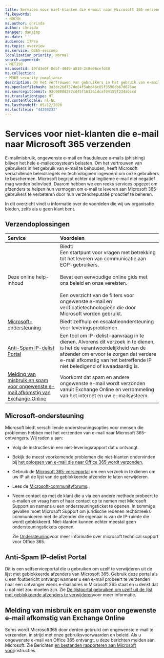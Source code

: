 ```yaml
---
title: Services voor niet-klanten die e-mail naar Microsoft 365 verzenden
f1.keywords:
- NOCSH
ms.author: chrisda
author: chrisda
manager: dansimp
ms.date: ''
audience: ITPro
ms.topic: overview
ms.service: O365-seccomp
localization_priority: Normal
search.appverid:
- MET150
ms.assetid: 19fd3e0f-8dbf-4049-a810-2c8ee6cefd48
ms.collection:
- M365-security-compliance
description: Om het vertrouwen van gebruikers in het gebruik van e-mail te behouden, heeft Microsoft verschillende beleidsregels en technologieën ingevoerd om onze gebruikers te beschermen.
ms.openlocfilehash: 3a3dc26d757de84f5abd46c85f3596db67d676ae
ms.sourcegitcommit: 93c0088d272cd45f1632a1dcaf04159f234abccd
ms.translationtype: MT
ms.contentlocale: nl-NL
ms.lasthandoff: 05/12/2020
ms.locfileid: "44208232"
---
```

# <a name="services-for-non-customers-sending-mail-to-microsoft-365"></a>Services voor niet-klanten die e-mail naar Microsoft 365 verzenden

E-mailmisbruik, ongewenste e-mail en frauduleuze e-mails (phishing) blijven het hele e-mailecosysteem belasten. Om het vertrouwen van gebruikers in het gebruik van e-mail te behouden, heeft Microsoft verschillende beleidsregels en technologieën ingevoerd om onze gebruikers te beschermen. Microsoft begrijpt echter dat legitieme e-mail niet negatief mag worden beïnvloed. Daarom hebben we een reeks services opgezet om afzenders te helpen hun vermogen om e-mail te leveren aan Microsoft 365-gebruikers te verbeteren door hun verzendreputatie proactief te beheren.

In dit overzicht vindt u informatie over de voordelen die wij uw organisatie bieden, zelfs als u geen klant bent.

## <a name="sender-solutions"></a>Verzendoplossingen

|**Service**|**Voordelen**|
|:-----|:-----|
|Deze online help-inhoud|Biedt: <br/> Een startpunt voor vragen met betrekking tot het leveren van communicatie aan EOP-gebruikers. <br/><br/> Bevat een eenvoudige online gids met ons beleid en onze vereisten. <br/><br/> Een overzicht van de filters voor ongewenste e-mail en verificatietechnologieën die door Microsoft worden gebruikt.|
|[Microsoft-ondersteuning](#microsoft-support)|Biedt zelfhulp en escalatieondersteuning voor leveringsproblemen.|
|[Anti-Spam IP-delist Portal](#anti-spam-ip-delist-portal)|Een tool om IP-delist-aanvraag in te dienen. Alvorens dit verzoek in te dienen, is het de verantwoordelijkheid van de afzender om ervoor te zorgen dat verdere e-mail afkomstig van het betreffende IP niet beledigend of kwaadaardig is.|
|[Melding van misbruik en spam voor ongewenste e-mail afkomstig van Exchange Online](#abuse-and-spam-reporting-for-junk-email-originating-from-exchange-online)|Voorkomt dat spam en andere ongewenste e-mail wordt verzonden vanuit Exchange Online en verrommeling van het internet en uw e-mailsysteem.|

## <a name="microsoft-support"></a>Microsoft-ondersteuning

Microsoft biedt verschillende ondersteuningsopties voor mensen die problemen hebben met het verzenden van e-mail naar Microsoft 365-ontvangers. Wij raden u aan:

- Volg de instructies in een niet-leveringsrapport dat u ontvangt.

- Bekijk de meest voorkomende problemen die niet-klanten ondervinden bij [het oplossen van e-mail die naar Office 365 wordt verzonden.](troubleshooting-mail-sent-to-office-365.md)

- Gebruik de [Microsoft 365-versieportal](https://sender.office.com) om een verzoek in te dienen om uw IP uit de lijst van de geblokkeerde afzender te laten verwijderen.

- Lees de [Microsoft-communityforums](https://community.office365.com/f/).

- Neem contact op met de klant die u via een andere methode probeert te e-mailen en vraag hem of haar contact op te nemen met Microsoft Support en namens u een ondersteuningsticket te openen. In sommige gevallen moet Microsoft Support om juridische redenen rechtstreeks communiceren met de afzender die eigenaar is van de IP-ruimte die wordt geblokkeerd. Niet-klanten kunnen echter meestal geen ondersteuningstickets openen.

  Zie [Ondersteuning](https://docs.microsoft.com/office365/servicedescriptions/office-365-platform-service-description/support)voor meer informatie over microsoft technical support voor Office 365.

## <a name="anti-spam-ip-delist-portal"></a>Anti-Spam IP-delist Portal

Dit is een selfserviceportal die u gebruiken om uzelf te verwijderen uit de lijst met geblokkeerde afzenders van Microsoft 365. Gebruik deze portal als u een foutbericht ontvangt wanneer u een e-mail probeert te verzenden naar een ontvanger wiens e-mailadres in Microsoft 365 staat en u denkt dat u dat niet zou moeten zijn. Zie [De lijstportal gebruiken om uzelf uit de lijst met geblokkeerde afzenders te verwijderen](use-the-delist-portal-to-remove-yourself-from-the-office-365-blocked-senders-lis.md)voor meer informatie.

## <a name="abuse-and-spam-reporting-for-junk-email-originating-from-exchange-online"></a>Melding van misbruik en spam voor ongewenste e-mail afkomstig van Exchange Online

Soms wordt Microsoft365 door derden gebruikt om ongewenste e-mail te verzenden, in strijd met onze gebruiksvoorwaarden en beleid. Als u ongewenste e-mail van Office 365 ontvangt, u deze berichten melden aan Microsoft. Zie Berichten [en bestanden rapporteren aan Microsoft voor](report-junk-email-messages-to-microsoft.md)instructies.
